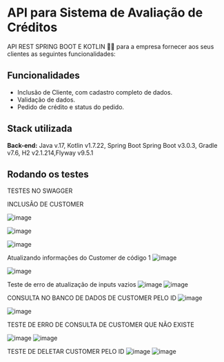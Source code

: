 
# API para Sistema de Avaliação de Créditos

API REST SPRING BOOT E KOTLIN 🍃💜 para a empresa fornecer aos seus clientes as seguintes funcionalidades:


## Funcionalidades

- Inclusão de Cliente, com cadastro completo de dados.
- Validação de dados.
- Pedido de crédito e status do pedido.



## Stack utilizada


**Back-end:** Java v.17, Kotlin v1.7.22,  Spring Boot Spring Boot v3.0.3, Gradle v7.6, H2 v2.1.214,Flyway
v9.5.1



## Rodando os testes

TESTES NO SWAGGER

INCLUSÃO DE CUSTOMER

 ![image](https://github.com/thiagolucenasantos/credit-application-system-kotlin/assets/77245516/3d0c31fb-d7e7-4311-a5cd-32abaa5e3b6e)

 ![image](https://github.com/thiagolucenasantos/credit-application-system-kotlin/assets/77245516/79ad073c-c36a-4c0b-88b8-61637448f9f2)

 ![image](https://github.com/thiagolucenasantos/credit-application-system-kotlin/assets/77245516/bed78139-5031-45ac-93e1-6f8915c86050)


Atualizando informações do Customer de código 1
 ![image](https://github.com/thiagolucenasantos/credit-application-system-kotlin/assets/77245516/c8afef88-bc2a-468f-b392-d5ca2e8ae34b)

 ![image](https://github.com/thiagolucenasantos/credit-application-system-kotlin/assets/77245516/d4d17264-3347-441d-92fe-d6ec03d53e7e)


Teste de erro de atualização de inputs vazios
 ![image](https://github.com/thiagolucenasantos/credit-application-system-kotlin/assets/77245516/57387276-9ce4-497c-817e-4d83c1dfdb94)
![image](https://github.com/thiagolucenasantos/credit-application-system-kotlin/assets/77245516/5fe5d81d-7054-433f-ab33-6fd5d014564c)

 

CONSULTA NO BANCO DE DADOS DE CUSTOMER PELO ID
 ![image](https://github.com/thiagolucenasantos/credit-application-system-kotlin/assets/77245516/0af76b16-9e57-44c7-bba6-a8e794b378b9)

 ![image](https://github.com/thiagolucenasantos/credit-application-system-kotlin/assets/77245516/e03e7879-bb59-4bd2-9ccf-8935e1d0c29f)


TESTE DE ERRO DE CONSULTA DE CUSTOMER QUE NÃO EXISTE
 
 ![image](https://github.com/thiagolucenasantos/credit-application-system-kotlin/assets/77245516/5b2fedd0-ca88-464a-b3a1-562905bc8943)
![image](https://github.com/thiagolucenasantos/credit-application-system-kotlin/assets/77245516/aff83486-9686-41d9-b737-43d82dd94923)


TESTE DE DELETAR CUSTOMER PELO ID
 ![image](https://github.com/thiagolucenasantos/credit-application-system-kotlin/assets/77245516/e715f62f-b24c-42ce-b9bd-5d67dc8778f7)
 ![image](https://github.com/thiagolucenasantos/credit-application-system-kotlin/assets/77245516/bdbee525-3a9e-40ba-af9e-e203eb0057a5)

 

 








